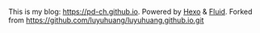 This is my blog: <https://pd-ch.github.io>. Powered by [Hexo](https://hexo.io) & [Fluid](https://github.com/fluid-dev/hexo-theme-fluid).
Forked from <https://github.com/luyuhuang/luyuhuang.github.io.git>